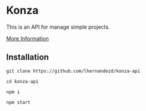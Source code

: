# Konza

This is an API for manage simple projects.

[More Information](https://github.com/lhernandezd/konza-api)

## Installation

`git clone https://github.com/lhernandezd/konza-api`

`cd konza-api`

`npm i`

`npm start`
